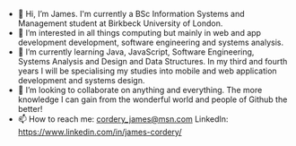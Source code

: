 - 👋 Hi, I’m James. I'm currently a BSc Information Systems and Management student at Birkbeck University of London.
- 👀 I’m interested in all things computing but mainly in web and app development development, software engineering and systems analysis.
- 🌱 I’m currently learning Java, JavaScript, Software Engineering, Systems Analysis and Design and Data Structures. In my third and fourth years
      I will be specialising my studies into mobile and web application development and systems design. 
- 💞️ I’m looking to collaborate on anything and everything. The more knowledge I can gain from the wonderful world and people of Github the better!
- 📫 How to reach me: cordery_james@msn.com
      LinkedIn: https://www.linkedin.com/in/james-cordery/

<!---
Jimboc19861/Jimboc19861 is a ✨ special ✨ repository because its `README.md` (this file) appears on your GitHub profile.
You can click the Preview link to take a look at your changes.
--->

